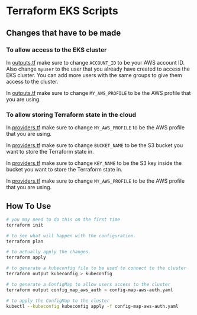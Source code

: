 # Terraform EKS Scripts

## Changes that have to be made

### To allow access to the EKS cluster

In [outputs.tf](outputs.tf#L22) make sure to change `ACCOUNT_ID` to be your AWS account ID. Also change `myuser` to the user that you already have created to access the EKS cluster. You can add more users with the same groups to give them access to the cluster.

In [outputs.tf](outputs.tf#L57) make sure to change `MY_AWS_PROFILE` to be the AWS profile that you are using.

### To allow storing Terraform state in the cloud

In [providers.tf](providers.tf#L8) make sure to change `MY_AWS_PROFILE` to be the AWS profile that you are using.

In [providers.tf](providers.tf#L25) make sure to change `BUCKET_NAME` to be the S3 bucket you want to store the Terraform state in.

In [providers.tf](providers.tf#L26) make sure to change `KEY_NAME` to be the S3 key inside the bucket you want to store the Terraform state in.

In [providers.tf](providers.tf#L28) make sure to change `MY_AWS_PROFILE` to be the AWS profile that you are using.

## How To Use
```bash
# you may need to do this on the first time
terraform init

# to see what will happen with the configuration.
terraform plan

# to actually apply the changes.
terraform apply

# to generate a kubeconfig file to be used to connect to the cluster
terraform output kubeconfig > kubeconfig

# to generate a ConfigMap to allow users access to the cluster
terraform output config_map_aws_auth > config-map-aws-auth.yaml

# to apply the ConfigMap to the cluster
kubectl --kubeconfig kubeconfig apply -f config-map-aws-auth.yaml
```
